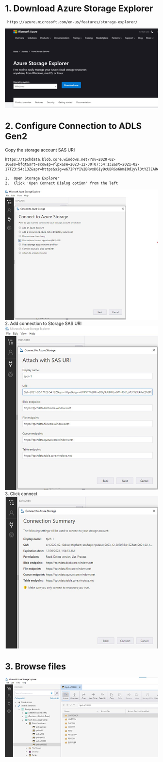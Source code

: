 # 1.  Download Azure Storage Explorer 
     https://azure.microsoft.com/en-us/features/storage-explorer/
![Download Screenshot](\screenshots\001_storage_explorer_download.jpg)

# 2.  Configure Connection to ADLS Gen2

Copy the storage account SAS URI
````
https://tpchdata.blob.core.windows.net/?sv=2020-02-10&ss=bfqt&srt=sco&sp=rlpx&se=2023-12-30T07:54:13Z&st=2021-02-17T23:54:13Z&spr=https&sig=w67IPYYI%2BRvxD6Iy9cUBRGo6WmI0d1yVl3tYZlEAReQ%3D
````

    1.  Open Storage Explorer
    2.  Click 'Open Connect Dialog option' from the left
![Open Screenshot](\screenshots\002_storage_explorer_connect_to_az_storage.jpg)
    2.  Add connection to Storage SAS URI
![Open Screenshot](\screenshots\003_storage_explorer_add_sas_uri.jpg)
    3.  Click connect
![Open Screenshot](\screenshots\004_storage_explorer_connect.jpg)

# 3.  Browse files
![Open Screenshot](\screenshots\005_storage_explorer_browse_tpch_files.jpg)




